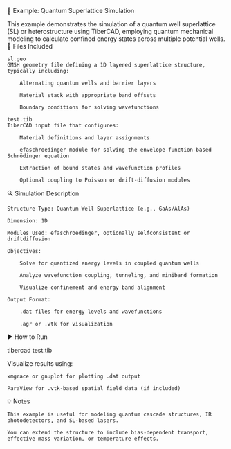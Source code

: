 📄 Example: Quantum Superlattice Simulation

This example demonstrates the simulation of a quantum well superlattice (SL) or heterostructure using TiberCAD, employing quantum mechanical modeling to calculate confined energy states across multiple potential wells.
🧪 Files Included

    sl.geo
    GMSH geometry file defining a 1D layered superlattice structure, typically including:

        Alternating quantum wells and barrier layers

        Material stack with appropriate band offsets

        Boundary conditions for solving wavefunctions

    test.tib
    TiberCAD input file that configures:

        Material definitions and layer assignments

        efaschroedinger module for solving the envelope-function-based Schrödinger equation

        Extraction of bound states and wavefunction profiles

        Optional coupling to Poisson or drift-diffusion modules

🔍 Simulation Description

    Structure Type: Quantum Well Superlattice (e.g., GaAs/AlAs)

    Dimension: 1D

    Modules Used: efaschroedinger, optionally selfconsistent or driftdiffusion

    Objectives:

        Solve for quantized energy levels in coupled quantum wells

        Analyze wavefunction coupling, tunneling, and miniband formation

        Visualize confinement and energy band alignment

    Output Format:

        .dat files for energy levels and wavefunctions

        .agr or .vtk for visualization

▶️ How to Run

tibercad test.tib

Visualize results using:

    xmgrace or gnuplot for plotting .dat output

    ParaView for .vtk-based spatial field data (if included)

💡 Notes

    This example is useful for modeling quantum cascade structures, IR photodetectors, and SL-based lasers.

    You can extend the structure to include bias-dependent transport, effective mass variation, or temperature effects.
